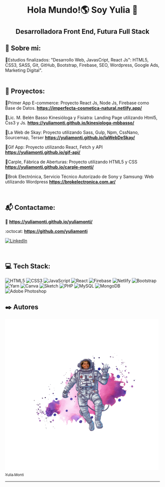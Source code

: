 <h1 align="center">Hola Mundo!🌎 Soy Yulia 🌛</h1>
<h2 align="center">Desarrolladora Front End, Futura Full Stack</h2>

## 💫 Sobre mi:
🔸Estudios finalizados: "Desarrollo Web, JavasCript, React Js": HTML5, CSS3, SASS, Git, GitHub, Bootstrap, Firebase, SEO, Wordpress, Google Ads, Marketing Digital".<br>
<br>


## :hatching_chick: Proyectos:


🔸Primer App E-commerce: Proyecto React Js, Node Js, Firebase como Base de Datos. **https://imperfecta-cosmetica-natural.netlify.app/**

🔸Lic. M. Belén Basso Kinesióloga y Fisiatra: Landing Page utilizando Html5, Css3 y Js. **https://yuliamonti.github.io/kinesiologa-mbbasso/**

🔸La Web de Skay: Proyecto utilizando Sass, Gulp, Npm, CssNano, Sourcemap, Terser **https://yuliamonti.github.io/laWebDeSkay/**

🔸Gif App: Proyecto utilizando React, Fetch y API **https://yuliamonti.github.io/gif-api/**

🔸Carple, Fábrica de Aberturas: Proyecto utilizando HTML5 y CSS **https://yuliamonti.github.io/carple-monti/**

🔸Brok Electrónica, Servicio Técnico Autorizado de Sony y Samsung: Web utilizando Wordpress **https://brokelectronica.com.ar/**

<br>

## :mailbox_with_mail: Contactame:


:briefcase: **https://yuliamonti.github.io/yuliamonti/**

:octocat: **https://github.com/yuliamonti**


[![LinkedIn](https://img.shields.io/badge/LinkedIn-%230077B5.svg?logo=linkedin&logoColor=white)](https://linkedin.com/in/yuliamonti) 

<br>

## 💻 Tech Stack:

![HTML5](https://img.shields.io/badge/html5-%23E34F26.svg?style=for-the-badge&logo=html5&logoColor=white) 
![CSS3](https://img.shields.io/badge/css3-%231572B6.svg?style=for-the-badge&logo=css3&logoColor=white) 
![JavaScript](https://img.shields.io/badge/javascript-%23323330.svg?style=for-the-badge&logo=javascript&logoColor=%23F7DF1E) 
![React](https://img.shields.io/badge/react-%2320232a.svg?style=for-the-badge&logo=react&logoColor=%2361DAFB) 
![Firebase](https://img.shields.io/badge/firebase-%23039BE5.svg?style=for-the-badge&logo=firebase) 
![Netlify](https://img.shields.io/badge/netlify-%23000000.svg?style=for-the-badge&logo=netlify&logoColor=#00C7B7) 
![Bootstrap](https://img.shields.io/badge/bootstrap-%23563D7C.svg?style=for-the-badge&logo=bootstrap&logoColor=white) 
![Yarn](https://img.shields.io/badge/yarn-%232C8EBB.svg?style=for-the-badge&logo=yarn&logoColor=white) 
![Canva](https://img.shields.io/badge/Canva-%2300C4CC.svg?style=for-the-badge&logo=Canva&logoColor=white) 
![Sketch](https://img.shields.io/badge/Sketch-FFB387?style=for-the-badge&logo=sketch&logoColor=black)
![PHP](https://img.shields.io/badge/php-%23777BB4.svg?style=for-the-badge&logo=php&logoColor=white) 
![MySQL](https://img.shields.io/badge/mysql-%2300f.svg?style=for-the-badge&logo=mysql&logoColor=white) 
![MongoDB](https://img.shields.io/badge/MongoDB-%234ea94b.svg?style=for-the-badge&logo=mongodb&logoColor=white) 
![Adobe Photoshop](https://img.shields.io/badge/adobephotoshop-%2331A8FF.svg?style=for-the-badge&logo=adobephotoshop&logoColor=white) 



## :black_nib: Autores
[<img src="https://github.com/yuliamonti/yuliamonti/blob/main/imagenes/yuAstronauta-abstract-removebg.png" width=500><br><sub>Yulia Monti</sub>](https://github.com/yuliamonti)

---
